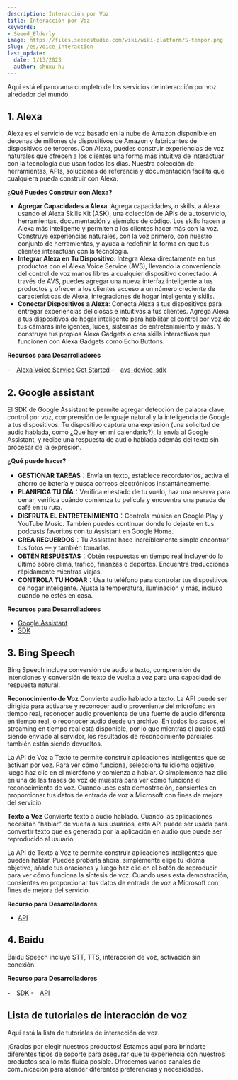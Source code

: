 ```yaml
---
description: Interacción por Voz
title: Interacción por Voz
keywords:
- Seeed_Elderly
image: https://files.seeedstudio.com/wiki/wiki-platform/S-tempor.png
slug: /es/Voice_Interaction
last_update:
  date: 1/13/2023
  author: shuxu hu
---
```


Aquí está el panorama completo de los servicios de interacción por voz alrededor del mundo.

## 1. Alexa

Alexa es el servicio de voz basado en la nube de Amazon disponible en decenas de millones de dispositivos de Amazon y fabricantes de dispositivos de terceros. Con Alexa, puedes construir experiencias de voz naturales que ofrecen a los clientes una forma más intuitiva de interactuar con la tecnología que usan todos los días. Nuestra colección de herramientas, APIs, soluciones de referencia y documentación facilita que cualquiera pueda construir con Alexa.

**¿Qué Puedes Construir con Alexa?**
- **Agregar Capacidades a Alexa**: Agrega capacidades, o skills, a Alexa usando el Alexa Skills Kit (ASK), una colección de APIs de autoservicio, herramientas, documentación y ejemplos de código. Los skills hacen a Alexa más inteligente y permiten a los clientes hacer más con la voz. Construye experiencias naturales, con la voz primero, con nuestro conjunto de herramientas, y ayuda a redefinir la forma en que tus clientes interactúan con la tecnología.
- **Integrar Alexa en Tu Dispositivo**: Integra Alexa directamente en tus productos con el Alexa Voice Service (AVS), llevando la conveniencia del control de voz manos libres a cualquier dispositivo conectado. A través de AVS, puedes agregar una nueva interfaz inteligente a tus productos y ofrecer a los clientes acceso a un número creciente de características de Alexa, integraciones de hogar inteligente y skills.
- **Conectar Dispositivos a Alexa**: Conecta Alexa a tus dispositivos para entregar experiencias deliciosas e intuitivas a tus clientes. Agrega Alexa a tus dispositivos de hogar inteligente para habilitar el control por voz de tus cámaras inteligentes, luces, sistemas de entretenimiento y más. Y construye tus propios Alexa Gadgets o crea skills interactivos que funcionen con Alexa Gadgets como Echo Buttons.

**Recursos para Desarrolladores**

-　[Alexa Voice Service Get Started](https://developer.amazon.com/zh/alexa-voice-service)
-　[avs-device-sdk](https://github.com/alexa/avs-device-sdk/wiki)

## 2. Google assistant

El SDK de Google Assistant te permite agregar detección de palabra clave, control por voz, comprensión de lenguaje natural y la inteligencia de Google a tus dispositivos. Tu dispositivo captura una expresión (una solicitud de audio hablada, como ¿Qué hay en mi calendario?), la envía al Google Assistant, y recibe una respuesta de audio hablada además del texto sin procesar de la expresión.

**¿Qué puede hacer?**
- **GESTIONAR TAREAS**：Envía un texto, establece recordatorios, activa el ahorro de batería y busca correos electrónicos instantáneamente.
- **PLANIFICA TU DÍA**：Verifica el estado de tu vuelo, haz una reserva para cenar, verifica cuándo comienza tu película y encuentra una parada de café en tu ruta.
- **DISFRUTA EL ENTRETENIMIENTO**：Controla música en Google Play y YouTube Music. También puedes continuar donde lo dejaste en tus podcasts favoritos con tu Assistant en Google Home.
- **CREA RECUERDOS**：Tu Assistant hace increíblemente simple encontrar tus fotos — y también tomarlas.
- **OBTÉN RESPUESTAS**：Obtén respuestas en tiempo real incluyendo lo último sobre clima, tráfico, finanzas o deportes. Encuentra traducciones rápidamente mientras viajas.
- **CONTROLA TU HOGAR**：Usa tu teléfono para controlar tus dispositivos de hogar inteligente. Ajusta la temperatura, iluminación y más, incluso cuando no estés en casa.

**Recursos para Desarrolladores**

- [Google Assistant](https://assistant.google.com/)
- [SDK](https://developers.google.com/assistant/sdk/overview)

## 3. Bing Speech

Bing Speech incluye conversión de audio a texto, comprensión de intenciones y conversión de texto de vuelta a voz para una capacidad de respuesta natural.

**Reconocimiento de Voz**
Convierte audio hablado a texto. La API puede ser dirigida para activarse y reconocer audio proveniente del micrófono en tiempo real, reconocer audio proveniente de una fuente de audio diferente en tiempo real, o reconocer audio desde un archivo. En todos los casos, el streaming en tiempo real está disponible, por lo que mientras el audio está siendo enviado al servidor, los resultados de reconocimiento parciales también están siendo devueltos.

La API de Voz a Texto te permite construir aplicaciones inteligentes que se activan por voz. Para ver cómo funciona, selecciona tu idioma objetivo, luego haz clic en el micrófono y comienza a hablar. O simplemente haz clic en una de las frases de voz de muestra para ver cómo funciona el reconocimiento de voz. Cuando uses esta demostración, consientes en proporcionar tus datos de entrada de voz a Microsoft con fines de mejora del servicio.

**Texto a Voz**
Convierte texto a audio hablado. Cuando las aplicaciones necesitan "hablar" de vuelta a sus usuarios, esta API puede ser usada para convertir texto que es generado por la aplicación en audio que puede ser reproducido al usuario.

La API de Texto a Voz te permite construir aplicaciones inteligentes que pueden hablar. Puedes probarla ahora, simplemente elige tu idioma objetivo, añade tus oraciones y luego haz clic en el botón de reproducir para ver cómo funciona la síntesis de voz. Cuando uses esta demostración, consientes en proporcionar tus datos de entrada de voz a Microsoft con fines de mejora del servicio.

**Recurso para Desarrolladores**

- [API](https://docs.microsoft.com/en-us/azure/cognitive-services/speech/home)


## 4. Baidu

Baidu Speech incluye STT, TTS, interacción de voz, activación sin conexión.

**Recurso para Desarrolladores**

-　[SDK](https://github.com/MyDuerOS/DuerOS-Python-Client)
-　[API](http://ai.baidu.com/docs#/ASR-Android-SDK/top)

## Lista de tutoriales de interacción de voz

Aquí está la lista de tutoriales de interacción de voz.

<!-- - [ReSpeaker Core V2 & Wio Link](/es/ReSpeaker_Core_V2_&_Wio_Link/)
- [Google Assistant](/es/Google_Assistant) -->
¡Gracias por elegir nuestros productos! Estamos aquí para brindarte diferentes tipos de soporte para asegurar que tu experiencia con nuestros productos sea lo más fluida posible. Ofrecemos varios canales de comunicación para atender diferentes preferencias y necesidades.

<div class="button_tech_support_container">
<a href="https://forum.seeedstudio.com/" class="button_forum"></a> 
<a href="https://www.seeedstudio.com/contacts" class="button_email"></a>
</div>

<div class="button_tech_support_container">
<a href="https://discord.gg/eWkprNDMU7" class="button_discord"></a> 
<a href="https://github.com/Seeed-Studio/wiki-documents/discussions/69" class="button_discussion"></a>
</div>
